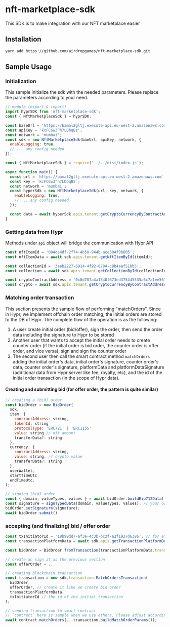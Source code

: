 # nft-marketplace-sdk

This SDK is to make integration with our NFT marketplace easier

## Installation

```bash
yarn add https://github.com/airdropgames/nft-marketplace-sdk.git
```

## Sample Usage

### Initialization

This sample initialize the sdk with the needed parameters. Please replace the parameters according to your need.

```js
// module (export & import)
import hyprSDK from 'nft-marketplace-sdk';
const { NftMarketplaceSdk } = hyprSDK;

const baseUrl = 'https://bamal2gltj.execute-api.eu-west-2.amazonaws.com/';
const apiKey = 'kcFC6w3^h7LDbqBz';
const network = 'mumbai';
const sdk = new NftMarketplaceSdk(baeUrl, apiKey, network, {
  enableLogging: true,
  // ... any config needed
});
```

```js
const { NftMarketplaceSdk } = require('../../dist/index.js');

async function main() {
  const url = `https://bamal2gltj.execute-api.eu-west-2.amazonaws.com`;
  const key = `kcFC6w3^h7LDbqBz`;
  const network = 'mumbai';
  const hyperSdk = new NftMarketplaceSdk(url, key, network, {
    enableLogging: true,
    // ... any config needed
  });

  const data = await hyperSdk.apis.tenant.getCryptoCurrencyByContractAddress('<contract_address>');
}
```

### Getting data from Hypr

Methods under `api` object will bridge the communication with Hypr API

```js
const nftItemId = '004de4df-2f74-4b50-944b-ace304f9b605';
const nftItemData = await sdk.apis.tenant.getNftItemById(itemId);

const collectionId = '3aeb2227-6914-4f92-8784-c8b4aaf51bb5';
const collection = await sdk.apis.tenant.getCollectionById(collectionId);

const cryptoContractAddress = '0x0d787a4a1548f673ed375445535a6c7a1ee56180';
const crypto = await sdk.apis.tenant.getCryptoCurrencyByContractAddress(cryptoContractAddress);
```

### Matching order transaction

This section presents the sample flow of performing "matchOrders". Since in Hypr, we implement offchain order matching, the initial orders are stored to the DB of Hypr. The complete flow of the operation is as the following:

1. A user create initial order (bid/offer), sign the order, then send the order data including the signature to Hypr to be stored
2. Another user that wants to accept the initial order needs to create counter order (if the initial order is bid order, the counter order is offer order, and vice versa), sign and sign the counter order
3. The second user then call the smart contract method `matchOrders` adding the initial order's data, initial order's signature, counter order's data, counter order's signature, platformData and platformDataSignature (additional data from Hypr server like fee, royalty, etc), and the id of the initial order transaction (in the scope of Hypr data).

#### Creating and submitting bid (for offer order, the pattern is quite similar)

```js
// creating a (bid) order
const bidOrder = new BidOrder(
  sdk,
  item: {
    contractAddress: string,
    tokenId: string
    protocolType: 'ERC721' | 'ERC1155'
    value: string // nft amount
    transferData?: string
  },
  currency: {
    contractAddress: string,
    value: string, // crypto value
    transferData?: string
  },
  userWallet,
  startTimeUtc,
  endTimeUtc,
);

// signing (bid) order
const { domain, valueTypes, values } = await bidOrder.buildEip712Data();
const signature = signTypedData(domain, valueTypes, values); // your own typed data signing method
bidOrder.setSignature(signature);
await bidOrder.submit()
```

### accepting (and finalizing) bid / offer order

```js
const txInitiatorId = '18b99dd7-af3e-4c3b-bc3f-a2f1927d6386'; // for example this is a bid transaction to accept
const transactionPlatformData = await sdk.apis.getTransactionPlatformData(txInitiatorId);

const bidOrder = BidOrder.fromTransaction(transactionPlatformData.transaction)

// create an sign it as the previous section
const offerOrder = ...

// creating blockchain transaction
const transaction = new sdk.transaction.MatchOrdersTransaction(
  bidOrder,
  offerOrder, // create it like we create bid order
  transactionPlatformData,
  txInitiatorId // the id of the initial transaction
);

// sending transaction to smart contract
// `contract` here is sample when we use ethers. Please adjust accordingly
await contract.matchOrders(...transaction.buildMatchOrderParams());
```
